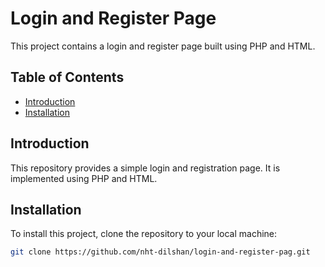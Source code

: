 # Login and Register Page

This project contains a login and register page built using PHP and HTML.

## Table of Contents

- [Introduction](#introduction)
- [Installation](#installation)


## Introduction

This repository provides a simple login and registration page. It is implemented using PHP and HTML.

## Installation

To install this project, clone the repository to your local machine:

```bash
git clone https://github.com/nht-dilshan/login-and-register-pag.git
